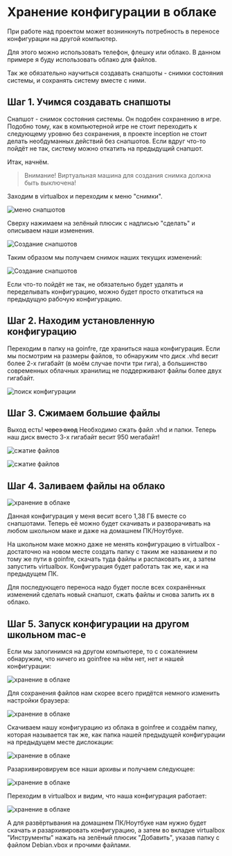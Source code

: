 # Хранение конфигурации в облаке

При работе над проектом может вознинкнуть потребность в переносе конфигурации на другой компьютер.

Для этого можно использовать телефон, флешку или облако. В данном примере я буду использовать облако для файлов.

Так же обязательно научиться создавать снапшоты - снимки состояния системы, и сохранять систему вместе с ними.

## Шаг 1. Учимся создавать снапшоты

Снапшот - снимок состояния системы. Он подобен сохранению в игре. Подобно тому, как в компьютерной игре не стоит переходить к следующему уровню без сохранения, в проекте inception не стоит делать необдуманных действий без снапшотов. Если вдруг что-то пойдёт не так, систему можно откатить на предыдущий снапшот.

Итак, начнём.

> Внимание! Виртуальная машина для создания снимка должна быть выключена!

Заходим в virtualbox и переходим к меню "снимки".

![меню снапшотов](media/saving_snapshots/step_0.png)

Сверху нажимаем на зелёный плюсик с надписью "сделать" и описываем наши изменения.

![Создание снапшотов](media/saving_snapshots/step_1.png)

Таким образом мы получаем снимок наших текущих изменений:

![Создание снапшотов](media/saving_snapshots/step_2.png)

Если что-то пойдёт не так, не обязательно будет удалять и переделывать конфигурацию, можно будет просто откатиться на предыдущую рабочую конфигурацию.

## Шаг 2. Находим установленную конфигурацию

Переходим в папку на goinfre, где храниться наша конфигурация. Если мы посмотрим на размеры файлов, то обнаружим что диск .vhd весит более 2-х гигабайт (в моём случае почти три гига), а большинство современных облачных хранилищ не поддерживают файлы более двух гигабайт.

![поиск конфигурации](media/configuration_storage/step_0.png)

## Шаг 3. Сжимаем большие файлы

Выход есть! ~~через вход~~ Необходимо сжать файл .vhd и папки. Теперь наш диск вместо 3-х гигабайт весит 950 мегабайт!

![сжатие файлов](media/configuration_storage/step_1.png)

![сжатие файлов](media/configuration_storage/step_2.png)

## Шаг 4. Заливаем файлы на облако

![хранение в облаке](media/configuration_storage/step_3.png)

Данная конфигурация у меня весит всего 1,38 ГБ вместе со снапшотами. Теперь её можно будет скачивать и разворачивать на любом школьном маке и даже на домашнем ПК/Ноутбуке.

На школьном маке можно даже не менять конфигурацию в virtualbox - достаточно на новом месте создать папку с таким же названием и по тому же пути в goinfre, скачать туда файлы и распаковать их, а затем запустить virtualbox. Конфигурация будет работать так же, как и на предыдущем ПК.

Для последующего переноса надо будет после всех сохранённых изменений сделать новый снапшот, сжать файлы и снова залить их в облако.

## Шаг 5. Запуск конфигурации на другом школьном mac-е

Если мы залогинимся на другом компьютере, то с сожалением обнаружим, что ничего из goinfree на нём нет, нет и нашей конфигурации:

![хранение в облаке](media/configuration_storage/step_4.png)

Для сохранения файлов нам скорее всего придётся немного изменить настройки браузера:

![хранение в облаке](media/configuration_storage/step_5.png)

Скачиваем нашу конфигурацию из облака в goinfree и создаём папку, которая называется так же, как папка нашей предыдущей конфигурации на предыдущем месте дислокации:

![хранение в облаке](media/configuration_storage/step_6.png)

Разархивировируем все наши архивы и получаем следующее:

![хранение в облаке](media/configuration_storage/step_7.png)

Переходим в virtualbox и видим, что наша конфигурация работает:

![хранение в облаке](media/configuration_storage/step_8.png)

А для развёртывания на домашнем ПК/Ноутбуке нам нужно будет скачать и разархивировать конфигурацию, а затем во вкладке virtualbox "Инструменты" нажать на зелёный плюсик "Добавить", указав папку с файлом Debian.vbox и прочими файлами.